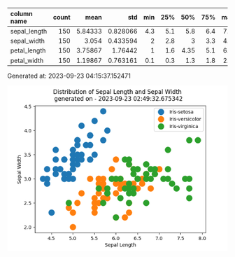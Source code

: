 | column name   |   count |    mean |      std |   min |   25% |   50% |   75% |   max |
|:--------------|--------:|--------:|---------:|------:|------:|------:|------:|:-----:|
| sepal_length  |     150 | 5.84333 | 0.828066 |   4.3 |   5.1 |  5.8  |   6.4 |   7.9 |
| sepal_width   |     150 | 3.054   | 0.433594 |   2   |   2.8 |  3    |   3.3 |   4.4 |
| petal_length  |     150 | 3.75867 | 1.76442  |   1   |   1.6 |  4.35 |   5.1 |   6.9 |
| petal_width   |     150 | 1.19867 | 0.763161 |   0.1 |   0.3 |  1.3  |   1.8 |   2.5 |


Generated at: 2023-09-23 04:15:37.152471


![Graph](PlotImage.png)


